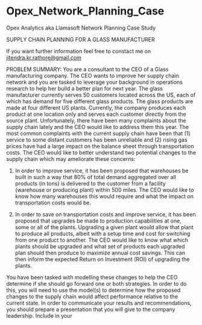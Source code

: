 # Opex_Network_Planning_Case

Opex Analytics aka Llamasoft Network Planning Case Study

SUPPLY CHAIN PLANNING FOR A GLASS MANUFACTURER 

If you want further information feel free to constact me on jitendra.kr.rathore@gmail.com


PROBLEM SUMMARY:
You are a consultant to the CEO of a Glass manufacturing company. The CEO wants to improve her supply chain network and you are tasked to leverage your background in operations research to help her build a better plan for next year.
The glass manufacturer currently serves 50 customers located across the US, each of which has demand for five different glass products.  The glass products are made at four different US plants. Currently, the company produces each product at one location only and serves each customer directly from the source plant. 
Unfortunately, there have been many complaints about the supply chain lately and the CEO would like to address them this year. The most common complaints with the current supply chain have been that (1) service to some distant customers has been unreliable and (2) rising gas prices have had a large impact on the balance sheet through transportation costs.
The CEO would like to better understand two potential changes to the supply chain which may ameliorate these concerns:
1.	In order to improve service, it has been proposed that warehouses be built in such a way that 80% of total demand aggregated over all products (in tons) is delivered to the customer from a facility (warehouse or producing plant) within 500 miles. The CEO would like to know how many warehouses this would require and what the impact on transportation costs would be.

2.	In order to save on transportation costs and improve service, it has been proposed that upgrades be made to production capabilities at one, some  or all of the plants.  Upgrading a given plant would allow that plant to produce all products, albeit with a setup time and cost for switching from one product to another.  The CEO would like to know what which plants should be upgraded and what set of products each upgraded plan should then produce to maximize annual cost savings. This can then inform the expected Return on Investment (ROI) of upgrading the plants.

You have been tasked with modelling these changes to help the CEO determine if she should go forward one or both strategies. In order to do this, you will need to use the model(s) to determine how the proposed changes to the supply chain would affect performance relative to the current state. In order to communicate your results and recommendations, you should prepare a presentation that you will give to the company leadership.  Include in your 

